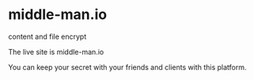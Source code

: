 # middle-man.io
content and file encrypt


The live site is middle-man.io

You can keep your secret with your friends and clients with this platform.
